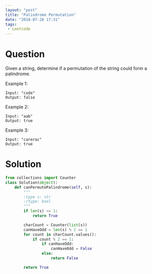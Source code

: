 ```yaml
---
layout: "post"
title: "Palindrome Permutation"
date: "2018-07-28 17:31"
tags:
 - Leetcode
---
```



# Question
Given a string, determine if a permutation of the string could form a palindrome.

Example 1:

```
Input: "code"
Output: false
```
Example 2:

```
Input: "aab"
Output: true

```

Example 3:

```
Input: "carerac"
Output: true
```

# Solution
```python
from collections import Counter
class Solution(object):
    def canPermutePalindrome(self, s):
        """
        :type s: str
        :rtype: bool
        """
        if len(s) <= 1:
            return True

        charCount = Counter(list(s))
        canHaveOdd = len(s) % 2 == 1
        for count in charCount.values():
            if count % 2 == 1:
                if canHaveOdd:
                    canHaveOdd = False
                else:
                    return False

        return True
```
